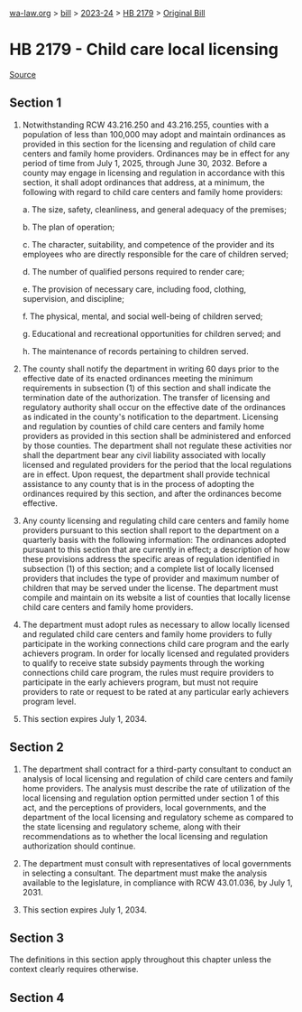 [wa-law.org](/) > [bill](/bill/) > [2023-24](/bill/2023-24/) > [HB 2179](/bill/2023-24/hb/2179/) > [Original Bill](/bill/2023-24/hb/2179/1/)

# HB 2179 - Child care local licensing

[Source](http://lawfilesext.leg.wa.gov/biennium/2023-24/Pdf/Bills/House%20Bills/2179.pdf)

## Section 1
1. Notwithstanding RCW 43.216.250 and 43.216.255, counties with a population of less than 100,000 may adopt and maintain ordinances as provided in this section for the licensing and regulation of child care centers and family home providers. Ordinances may be in effect for any period of time from July 1, 2025, through June 30, 2032. Before a county may engage in licensing and regulation in accordance with this section, it shall adopt ordinances that address, at a minimum, the following with regard to child care centers and family home providers:

    a. The size, safety, cleanliness, and general adequacy of the premises;

    b. The plan of operation;

    c. The character, suitability, and competence of the provider and its employees who are directly responsible for the care of children served;

    d. The number of qualified persons required to render care;

    e. The provision of necessary care, including food, clothing, supervision, and discipline;

    f. The physical, mental, and social well-being of children served;

    g. Educational and recreational opportunities for children served; and

    h. The maintenance of records pertaining to children served.

2. The county shall notify the department in writing 60 days prior to the effective date of its enacted ordinances meeting the minimum requirements in subsection (1) of this section and shall indicate the termination date of the authorization. The transfer of licensing and regulatory authority shall occur on the effective date of the ordinances as indicated in the county's notification to the department. Licensing and regulation by counties of child care centers and family home providers as provided in this section shall be administered and enforced by those counties. The department shall not regulate these activities nor shall the department bear any civil liability associated with locally licensed and regulated providers for the period that the local regulations are in effect. Upon request, the department shall provide technical assistance to any county that is in the process of adopting the ordinances required by this section, and after the ordinances become effective.

3. Any county licensing and regulating child care centers and family home providers pursuant to this section shall report to the department on a quarterly basis with the following information: The ordinances adopted pursuant to this section that are currently in effect; a description of how these provisions address the specific areas of regulation identified in subsection (1) of this section; and a complete list of locally licensed providers that includes the type of provider and maximum number of children that may be served under the license. The department must compile and maintain on its website a list of counties that locally license child care centers and family home providers.

4. The department must adopt rules as necessary to allow locally licensed and regulated child care centers and family home providers to fully participate in the working connections child care program and the early achievers program. In order for locally licensed and regulated providers to qualify to receive state subsidy payments through the working connections child care program, the rules must require providers to participate in the early achievers program, but must not require providers to rate or request to be rated at any particular early achievers program level.

5. This section expires July 1, 2034.

## Section 2
1. The department shall contract for a third-party consultant to conduct an analysis of local licensing and regulation of child care centers and family home providers. The analysis must describe the rate of utilization of the local licensing and regulation option permitted under section 1 of this act, and the perceptions of providers, local governments, and the department of the local licensing and regulatory scheme as compared to the state licensing and regulatory scheme, along with their recommendations as to whether the local licensing and regulation authorization should continue.

2. The department must consult with representatives of local governments in selecting a consultant. The department must make the analysis available to the legislature, in compliance with RCW 43.01.036, by July 1, 2031.

3. This section expires July 1, 2034.

## Section 3
The definitions in this section apply throughout this chapter unless the context clearly requires otherwise.

## Section 4